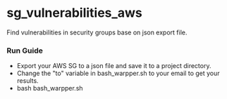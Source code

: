 # sg_vulnerabilities_aws
Find vulnerabilities in security groups base on json export file.

### Run Guide

* Export your AWS SG to a json file and save it to a project directory.
* Change the "to" variable in bash_warpper.sh to your email to get your results. 
* bash bash_warpper.sh

